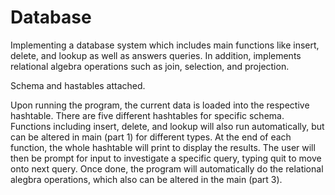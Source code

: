 # Database
Implementing a database system which includes main functions like insert, delete, and lookup as well as answers queries.
In addition, implements relational algebra operations such as join, selection, and projection. 

Schema and hastables attached. 

Upon running the program, the current data is loaded into the respective hashtable. There are five different hashtables for specific schema. 
Functions including insert, delete, and lookup will also run automatically, but can be altered in main (part 1) for different types. At the end of each
function, the whole hashtable will print to display the results. The user will then be prompt for input to investigate a specific query, 
typing quit to move onto next query. Once done, the program will automatically do the relational alegbra operations, which also can be altered
in the main (part 3).

